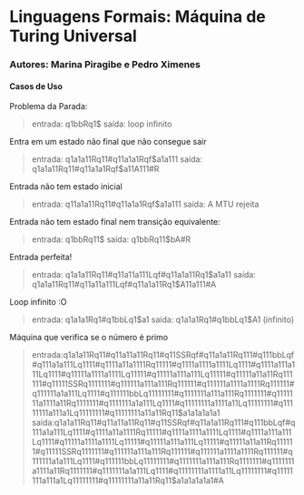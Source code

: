 # Linguagens Formais: Máquina de Turing Universal
### Autores: Marina Piragibe e Pedro Ximenes
#### Casos de Uso

Problema da Parada:
 > entrada: q1bbRq1$
 > saída: loop infinito

Entra em um estado não final que não consegue sair
> entrada: q1a1a11Rq11#q11a1a1Rqf$a1a111
> saída: q1a1a11Rq11#q11a1a1Rqf$a11A111#R

Entrada não tem estado inicial
> entrada: q11a1a11Rq11#q11a1a1Rqf$a1a111
> saída: A MTU rejeita

Entrada não tem estado final nem transição equivalente:
 > entrada: q1bbRq11$
 > saída: q1bbRq11$bA#R

Entrada perfeita!
> entrada: q1a1a11Rq11#q11a11a111Lqf#q11a1a11Rq1$a1a11
> saída: q1a1a11Rq11#q11a11a111Lqf#q11a1a11Rq1$A11a111#A


Loop infinito :O 
> entrada: q1a1a1Rq1#q1bbLq1$a1
> saída: q1a1a1Rq1#q1bbLq1$A1 (infinito)

Máquina que verifica se o número é primo
>entrada:q1a1a11Rq11#q11a11a11Rq11#q11SSRqf#q11a1a11Rq111#q111bbLqf#q111a1a111Lq1111#q1111a11a1111Rq11111#q1111a1111a1111Lq1111#q1111a111a111Lq1111#q11111a1111a1111Lq11111#q11111a111a111Lq11111#q11111a11a11Rq111111#q11111SSRq1111111#q111111a111a111Rq111111#q111111a1111a1111Rq111111#q111111a1a111Lq1111#q111111bbLq11111111#q1111111a111a111Rq1111111#q1111111a1111a11Rq1111111#q1111111a1a111Lq1111#q11111111a1111a11Lq11111111#q11111111a111a1Lq11111111#q11111111a11a11Rq11$a1a1a1a1a1
>saída:q1a1a11Rq11#q11a11a11Rq11#q11SSRqf#q11a1a11Rq111#q111bbLqf#q111a1a111Lq1111#q1111a11a1111Rq11111#q1111a1111a1111Lq1111#q1111a111a111Lq1111#q11111a1111a1111Lq11111#q11111a111a111Lq11111#q11111a11a11Rq111111#q11111SSRq1111111#q111111a111a111Rq111111#q111111a1111a1111Rq111111#q111111a1a111Lq1111#q111111bbLq11111111#q1111111a111a111Rq1111111#q1111111a1111a11Rq1111111#q1111111a1a111Lq1111#q11111111a1111a11Lq11111111#q11111111a111a1Lq11111111#q11111111a11a11Rq11$a1a1a1a1a1#A
